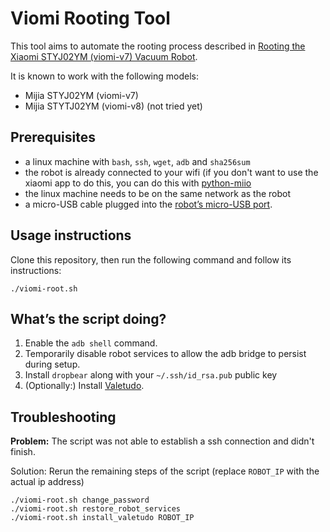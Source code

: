 # Viomi Rooting Tool

This tool aims to automate the rooting process described in
[Rooting the Xiaomi STYJ02YM (viomi-v7) Vacuum Robot](https://itooktheredpill.irgendwo.org/2020/rooting-xiaomi-vacuum-robot/).

It is known to work with the following models:

* Mijia STYJ02YM (viomi-v7)
* Mijia STYTJ02YM (viomi-v8) (not tried yet)

## Prerequisites

* a linux machine with `bash`, `ssh`, `wget`, `adb` and `sha256sum`
* the robot is already connected to your wifi (if you don't want to use the xiaomi app to do this,
  you can do this with [python-miio](https://github.com/rytilahti/python-miio)
* the linux machine needs to be on the same network as the robot
* a micro-USB cable plugged into the [robot’s micro-USB port](https://itooktheredpill.irgendwo.org/2020/rooting-xiaomi-vacuum-robot/).

## Usage instructions

Clone this repository, then run the following command and follow its instructions:

    ./viomi-root.sh

## What’s the script doing?

1. Enable the `adb shell` command.
2. Temporarily disable robot services to allow the adb bridge to persist during setup.
3. Install `dropbear` along with your `~/.ssh/id_rsa.pub` public key
4. (Optionally:) Install [Valetudo](https://github.com/Hypfer/Valetudo).

## Troubleshooting

**Problem:** The script was not able to establish a ssh connection and didn't finish.

Solution: Rerun the remaining steps of the script (replace `ROBOT_IP` with the actual ip address)

    ./viomi-root.sh change_password
    ./viomi-root.sh restore_robot_services
    ./viomi-root.sh install_valetudo ROBOT_IP
